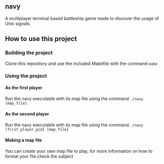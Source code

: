 ## navy

A multiplayer terminal based battleship game made to discover the usage of Unix signals.

## How to use this project

### Building the project

Clone this repository and use the included Makefile with the command ```make```

### Using the project

#### As the first player

Run the navy executable with its map file using the command ```./navy [map_file]```

#### As the second player

Run the navy executable with its map file using the command ```./navy [first_player_pid] [map_file]```

#### Making a map file

You can create your own map file to play, for more information on how to format your file check the subject